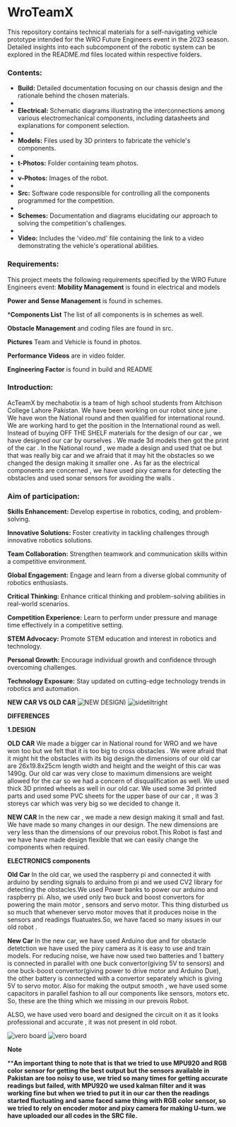 # WroTeamX


This repository contains technical materials for a self-navigating vehicle prototype intended for the WRO Future Engineers event in the 2023 season. Detailed insights into each subcomponent of the robotic system can be explored in the README.md files located within respective folders.

### Contents:

- **Build:** Detailed documentation focusing on our chassis design and the rationale behind the chosen materials.
- 
- **Electrical:** Schematic diagrams illustrating the interconnections among various electromechanical components, including datasheets and explanations for component selection.
- 
- **Models:** Files used by 3D printers to fabricate the vehicle's components.
- 
- **t-Photos:** Folder containing team photos.
- 
- **v-Photos:** Images of the robot.
- 
- **Src:** Software code responsible for controlling all the components programmed for the competition.
- 
- **Schemes:** Documentation and diagrams elucidating our approach to solving the competition's challenges.
- 
- **Video:** Includes the 'video.md' file containing the link to a video demonstrating the vehicle's operational abilities.

### Requirements:

This project meets the following requirements specified by the WRO Future Engineers event:
**Mobility Management** is found in electrical and models

**Power and Sense Management** is found in schemes.

***Components List** The list of all components is in schemes as well.

**Obstacle Management** and coding files are found in src.

**Pictures**  Team and Vehicle is found in photos.

**Performance Videos** are in video folder.

**Engineering Factor** is found in build and README


### Introduction:
AcTeamX by mechabotix is a team of high school students from Aitchison College Lahore Pakistan. We have been working on our robot since june .
We have won the National round and then qualified for international round. We are working hard to get the position in the International round as well.
Instead of buying OFF THE SHELF materials for the design of our car , we have designed our car by ourselves . We made 3d models then got the print of the car .
In the National round , we made a design and used that oe but that was really big car and we afraid that it may hit the obstacles so we changed the design making it smaller one .
As far as the electrical components are concerned , we have used pixy camera for detecting the obstacles and used sonar sensors for avoiding the walls .



### Aim of participation:

**Skills Enhancement:** Develop expertise in robotics, coding, and problem-solving.

**Innovative Solutions:** Foster creativity in tackling challenges through innovative robotics solutions.

**Team Collaboration:** Strengthen teamwork and communication skills within a competitive environment.

**Global Engagement:** Engage and learn from a diverse global community of robotics enthusiasts.

**Critical Thinking:** Enhance critical thinking and problem-solving abilities in real-world scenarios.

**Competition Experience:** Learn to perform under pressure and manage time effectively in a competitive setting.

**STEM Advocacy:** Promote STEM education and interest in robotics and technology.

**Personal Growth:** Encourage individual growth and confidence through overcoming challenges.

**Technology Exposure:** Stay updated on cutting-edge technology trends in robotics and automation.


**NEW CAR VS OLD CAR**
![NEW DESIGN)](https://github.com/ACteamX/WroTeamX/assets/141714595/608c06b5-4983-4be8-89e8-85847c232f5f) ![sidetiltright](https://github.com/ACteamX/WroTeamX/assets/141714595/cb22b858-2131-4d04-bb26-f10d0f93bfd0)

**DIFFERENCES**

**1.DESIGN**

  **OLD CAR** We made a bigger car in National round for WRO and we have won too but we felt that it is too big to cross obstacles .
We were afraid that it might hit the obstacles with its big design.the dimensions of our old car are 26x19.8x25cm length width and height and the weight of this car was 1490g. Our old car was very close to maximum dimensions are weight allowed for the car so we had a concern of disqualification as well. We used thick 3D printed wheels as well in our old car. We used some 3d printed parts and used some PVC sheets for the upper base of our car , it was 3 storeys car which was very big so we decided to change it.

**NEW CAR** In the new car , we made a new design making it small and fast. We have made so many changes in our design. The new dimensions are very less than the dimensions of our prevoius robot.This Robot is fast and we have have made design flexible that we can easily change the components when required. 

**ELECTRONICS components**

**Old Car** In the old car, we used the raspberry pi and connected it with arduino by sending signals to arduino from pi and we used CV2 library for detecting the obstacles.We used Power banks to power our arduino and raspberry pi. Also, we used only two buck and boost convertors for powering the main motor , sensors and servo motor. This thing disturbed us so much that whenever servo motor moves that it produces noise in the sensors and readings fluatuates.So, we have faced so many issues in our old robot .

**New Car** In the new car, we have used Arduino due and for obstacle detetction we have used the pixy camera as it is easy to use and train models. For reducing noise, we have now used two batteries and 1 battery is connected in parallel with one buck convertor(giving 5V to sensors) and one buck-boost convertor(giving power to drive motor and Arduino Due), the other battery is connected with a convertor separately which is giving 5V to servo motor. Also for making the output smooth , we have used some capacitors in parallel fashion to all our components like sensors, motors etc.
So, these are the thing which we missing in our prevois Robot.

ALSO,
we have used vero board and designed the circuit on it as it looks professional and accurate , it was not present in old robot.

![vero board](https://github.com/ACteamX/WroTeamX/assets/141714595/5df687b0-4ae7-402f-ab06-b5a54f4b0618)
![vero board](https://github.com/ACteamX/WroTeamX/assets/141714595/eba352bd-c75a-4a8f-ae0a-bab460c0767c)


**Note**

****An important thing to note that is that we tried to use MPU920 and RGB color sensor for getting the best output but the sensors available in Pakistan are too noisy to use, we tried so many times for getting accurate readings but failed, with MPU920 we used kalman filter and it was working fine but when we tried to put it in our car then the readings started fluctuating and same faced same thing with RGB color sensor, so we tried to rely on encoder motor and pixy camera for making U-turn.
we have uploaded our all codes in the SRC file.**







